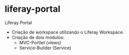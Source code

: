 # liferay-portal
Liferay Portal
- Criação de workspace utilizando o Liferay Workspace.
- Criação de dois módulos:
  - MVC-Portlet (views)
  - Service-Builder (Service)
